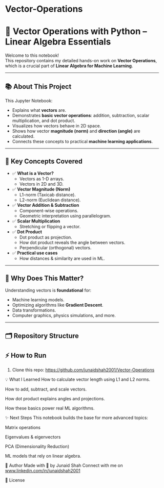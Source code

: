 # Vector-Operations
# 📌 Vector Operations with Python – Linear Algebra Essentials

Welcome to this notebook!  
This repository contains my detailed hands-on work on **Vector Operations**, which is a crucial part of **Linear Algebra for Machine Learning**.

---

## 📚 **About This Project**

This Jupyter Notebook:
- Explains what **vectors** are.
- Demonstrates **basic vector operations**: addition, subtraction, scalar multiplication, and dot product.
- Visualizes how vectors behave in 2D space.
- Shows how vector **magnitude (norm)** and **direction (angle)** are calculated.
- Connects these concepts to practical **machine learning applications**.

---

## 🧩 **Key Concepts Covered**

- ✅ **What is a Vector?**
  - Vectors as 1-D arrays.
  - Vectors in 2D and 3D.
- ✅ **Vector Magnitude (Norm)**
  - L1-norm (Taxicab distance).
  - L2-norm (Euclidean distance).
- ✅ **Vector Addition & Subtraction**
  - Component-wise operations.
  - Geometric interpretation using parallelogram.
- ✅ **Scalar Multiplication**
  - Stretching or flipping a vector.
- ✅ **Dot Product**
  - Dot product as projection.
  - How dot product reveals the angle between vectors.
  - Perpendicular (orthogonal) vectors.
- ✅ **Practical use cases**
  - How distances & similarity are used in ML.

---

## 🚀 **Why Does This Matter?**

Understanding vectors is **foundational** for:
- Machine learning models.
- Optimizing algorithms like **Gradient Descent**.
- Data transformations.
- Computer graphics, physics simulations, and more.

---

## 🗂️ **Repository Structure**
## ⚡ **How to Run**

1. Clone this repo:
https://github.com/junaidshah2001/Vector-Operations


💡 What I Learned
How to calculate vector length using L1 and L2 norms.

How to add, subtract, and scale vectors.

How dot product explains angles and projections.

How these basics power real ML algorithms.

✨ Next Steps
This notebook builds the base for more advanced topics:

Matrix operations

Eigenvalues & eigenvectors

PCA (Dimensionality Reduction)

ML models that rely on linear algebra.

📌 Author
Made with 💙 by Junaid Shah
Connect with me on www.linkedin.com/in/junaidshah2001

📜 License
